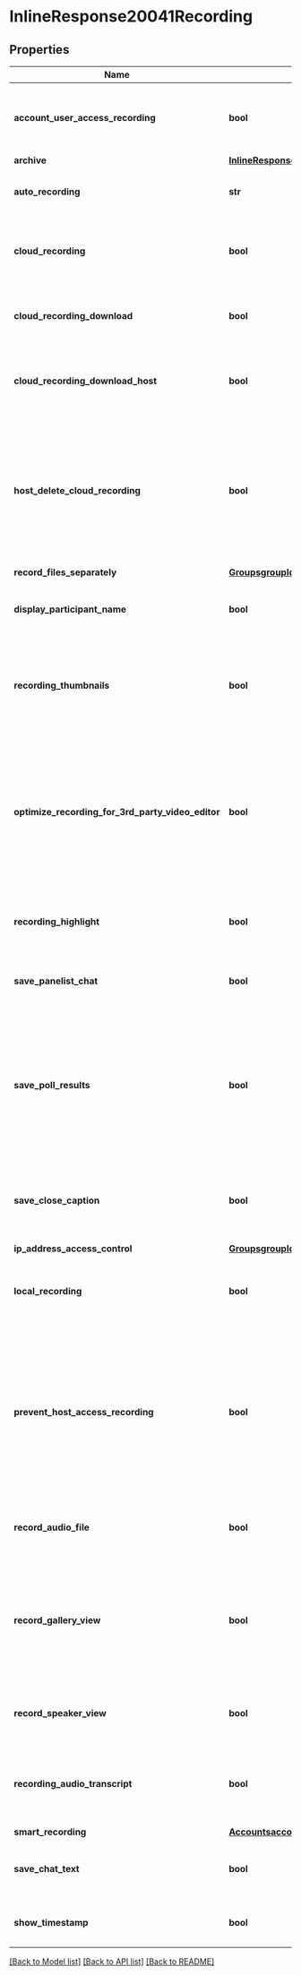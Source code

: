 # InlineResponse20041Recording

## Properties
Name | Type | Description | Notes
------------ | ------------- | ------------- | -------------
**account_user_access_recording** | **bool** | Make cloud recordings accessible to account members only. | [optional] 
**archive** | [**InlineResponse20041RecordingArchive**](InlineResponse20041RecordingArchive.md) |  | [optional] 
**auto_recording** | **str** | Record meetings automatically as they start. | [optional] 
**cloud_recording** | **bool** | Allow hosts to record and save the meeting / webinar in the cloud. | [optional] 
**cloud_recording_download** | **bool** | Allow anyone with a link to the cloud recording to download. | [optional] 
**cloud_recording_download_host** | **bool** | Allow only the host with a link to the cloud recording to download. | [optional] 
**host_delete_cloud_recording** | **bool** | Allow the host to delete the recordings. If this option is disabled, the recordings cannot be deleted by the host and only admin can delete them. | [optional] 
**record_files_separately** | [**GroupsgroupIdsettingsRecordingRecordFilesSeparately**](GroupsgroupIdsettingsRecordingRecordFilesSeparately.md) |  | [optional] 
**display_participant_name** | **bool** | Whether participants&#x27; names display in the recording. | [optional] 
**recording_thumbnails** | **bool** | Whether thumbnails of the presenter are recorded when they are sharing their screen. | [optional] 
**optimize_recording_for_3rd_party_video_editor** | **bool** | Whether recordings will be optimized for a 3rd party video editor. This can increase the file size and the time it takes to generate recording files. | [optional] 
**recording_highlight** | **bool** | Whether the [recording highlights](https://support.zoom.us/hc/en-us/articles/360060802432) feature is enabled. | [optional] 
**save_panelist_chat** | **bool** | Whether panelist chats are saved to the recording. | [optional] 
**save_poll_results** | **bool** | Whether poll results shared during the meeting or webinar are saved. This also includes poll results shared during the meeting or webinar. | [optional] 
**save_close_caption** | **bool** | Whether [closed captions](https://support.zoom.us/hc/en-us/articles/207279736) are saved as a VTT (Video Track Text) file. | [optional] 
**ip_address_access_control** | [**GroupsgroupIdlockSettingsRecordingIpAddressAccessControl**](GroupsgroupIdlockSettingsRecordingIpAddressAccessControl.md) |  | [optional] 
**local_recording** | **bool** | Allow hosts and participants to record the meeting to a local file. | [optional] 
**prevent_host_access_recording** | **bool** | If set to &#x60;true&#x60;, meeting hosts cannot view their meeting cloud recordings. Only the admins who have recording management privilege can access them.   | [optional] 
**record_audio_file** | **bool** | Whether to record one audio file for all participants. | [optional] 
**record_gallery_view** | **bool** | When someone is sharing their screen, active speaker will show on the top right corner of the shared screen. | [optional] 
**record_speaker_view** | **bool** | Record active speaker with shared screen. | [optional] 
**recording_audio_transcript** | **bool** | Automatically transcribe the audio of a meeting or webinar for cloud recordings. | [optional] 
**smart_recording** | [**AccountsaccountIdsettingsRecordingSmartRecording**](AccountsaccountIdsettingsRecordingSmartRecording.md) |  | [optional] 
**save_chat_text** | **bool** | Save chat messages from the meeting or webinar. | [optional] 
**show_timestamp** | **bool** | Add a timestamp to the recording. | [optional] 

[[Back to Model list]](../README.md#documentation-for-models) [[Back to API list]](../README.md#documentation-for-api-endpoints) [[Back to README]](../README.md)

